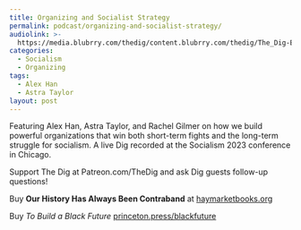 ```yaml
---
title: Organizing and Socialist Strategy
permalink: podcast/organizing-and-socialist-strategy/
audiolink: >-
  https://media.blubrry.com/thedig/content.blubrry.com/thedig/The_Dig-EP_416-Organizing.mp3
categories:
  - Socialism
  - Organizing
tags:
  - Alex Han
  - Astra Taylor
layout: post
---
```


Featuring Alex Han, Astra Taylor, and Rachel Gilmer on how we build powerful organizations that win both short-term fights and the long-term struggle for socialism. A live Dig recorded at the Socialism 2023 conference in Chicago.

Support The Dig at Patreon.com/TheDig and ask Dig guests follow-up questions!

Buy **Our History Has Always Been Contraband** at [haymarketbooks.org](http://haymarketbooks.org)

Buy *To Build a Black Future* [princeton.press/blackfuture](http://princeton.press/blackfuture)
